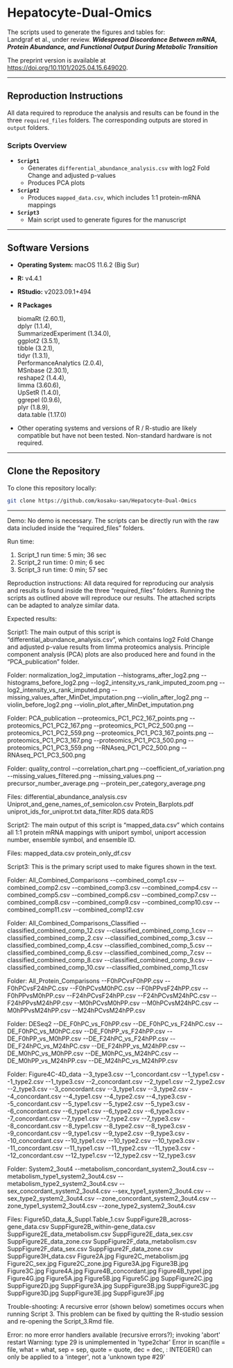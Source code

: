 # Hepatocyte-Dual-Omics

The scripts used to generate the figures and tables for:\
Landgraf et al., under review.
***Widespread Discordance Between mRNA, Protein Abundance, and Functional Output During Metabolic Transition***

The preprint version is available at https://doi.org/10.1101/2025.04.15.649020.

------------------------------------------------------------------------

## Reproduction Instructions

All data required to reproduce the analysis and results can be found in the three `required_files` folders. The corresponding outputs are stored in `output` folders.

### Scripts Overview

-   **`Script1`**
    -   Generates `differential_abundance_analysis.csv` with log2 Fold Change and adjusted p-values
    -   Produces PCA plots
-   **`Script2`**
    -   Produces `mapped_data.csv`, which includes 1:1 protein-mRNA mappings
-   **`Script3`**
    -   Main script used to generate figures for the manuscript
------------------------------------------------------------------------

## Software Versions

-   **Operating System:** macOS 11.6.2 (Big Sur)

-   **R:** v4.4.1

-   **RStudio:** v2023.09.1+494

-   **R Packages**

    biomaRt (2.60.1),\
    dplyr (1.1.4),\
    SummarizedExperiment (1.34.0),\
    ggplot2 (3.5.1),\
    tibble (3.2.1),\
    tidyr (1.3.1),\
    PerformanceAnalytics (2.0.4),\
    MSnbase (2.30.1),\
    reshape2 (1.4.4),\
    limma (3.60.6),\
    UpSetR (1.4.0),\
    ggrepel (0.9.6),\
    plyr (1.8.9),\
    data.table (1.17.0)

-   Other operating systems and versions of R / R-studio are likely compatible but have not been tested. Non-standard hardware is not required.

------------------------------------------------------------------------

## Clone the Repository

To clone this repository locally:

``` bash
git clone https://github.com/kosaku-san/Hepatocyte-Dual-Omics
```

------------------------------------------------------------------------

Demo:
No demo is necessary. The scripts can be directly run with the raw data included inside the “required_files” folders. 

Run time: 
1. Script_1 run time: 5 min; 36 sec 
2. Script_2 run time: 0 min; 6 sec
3. Script_3 run time: 0 min; 57 sec

Reproduction instructions: 
All data required for reproducing our analysis and results is found inside the three “required_files” folders. Running the scripts as outlined above will reproduce our results. The attached scripts can be adapted to analyze similar data. 



Expected results:

Script1:
The main output of this script is “differential_abundance_analysis.csv”, which contains log2 Fold Change and adjusted p-value results from limma proteomics analysis. Principle component analysis (PCA) plots are also produced here and found in the “PCA_publication” folder. 

Folder: normalization_log2_imputation
--histograms_after_log2.png
--histograms_before_log2.png
--log2_intensity_vs_rank_imputed_zoom.png
--log2_intensity_vs_rank_imputed.png
--missing_values_after_MinDet_imputation.png
--violin_after_log2.png
--violin_before_log2.png
--violin_plot_after_MinDet_imputation.png

Folder: PCA_publication
--proteomics_PC1_PC2_167_points.png
--proteomics_PC1_PC2_167.png
--proteomics_PC1_PC2_500.png
--proteomics_PC1_PC2_559.png
--proteomics_PC1_PC3_167_points.png
--proteomics_PC1_PC3_167.png
--proteomics_PC1_PC3_500.png
--proteomics_PC1_PC3_559.png
--RNAseq_PC1_PC2_500.png
--RNAseq_PC1_PC3_500.png

Folder: quality_control
--correlation_chart.png
--coefficient_of_variation.png
--missing_values_filtered.png
--missing_values.png
--precursor_number_average.png
--protein_per_category_average.png

Files:
differential_abundance_analysis.csv
Uniprot_and_gene_names_of_semicolon.csv
Protein_Barplots.pdf
uniprot_ids_for_uniprot.txt
data_filter.RDS
data.RDS



Script2:
The main output of this script is “mapped_data.csv” which contains all 1:1 protein mRNA mappings with uniport symbol, uniport accession number, ensemble symbol, and ensemble ID. 

Files:
mapped_data.csv
protein_only_df.csv


Script3:
This is the primary script used to make figures shown in the text.  

Folder: All_Combined_Comparisons
--combined_comp1.csv
--combined_comp2.csv
--combined_comp3.csv
--combined_comp4.csv
--combined_comp5.csv
--combined_comp6.csv
--combined_comp7.csv
--combined_comp8.csv
--combined_comp9.csv
--combined_comp10.csv
--combined_comp11.csv
--combined_comp12.csv
 
Folder: All_Combined_Comparisons_Classified
--classified_combined_comp_12.csv
--classified_combined_comp_1.csv
--classified_combined_comp_2.csv
--classified_combined_comp_3.csv
--classified_combined_comp_4.csv
--classified_combined_comp_5.csv
--classified_combined_comp_6.csv
--classified_combined_comp_7.csv
--classified_combined_comp_8.csv
--classified_combined_comp_9.csv
--classified_combined_comp_10.csv
--classified_combined_comp_11.csv

Folder: All_Protein_Comparisons
--F0hPCvsF0hPP.csv
--F0hPCvsF24hPC.csv
--F0hPCvsM0hPC.csv
--F0hPPvsF24hPP.csv
--F0hPPvsM0hPP.csv
--F24hPCvsF24hPP.csv
--F24hPCvsM24hPC.csv
--F24hPPvsM24hPP.csv
--M0hPCvsM0hPP.csv
--M0hPCvsM24hPC.csv
--M0hPPvsM24hPP.csv
--M24hPCvsM24hPP.csv

Folder: DESeq2
--DE_F0hPC_vs_F0hPP.csv
--DE_F0hPC_vs_F24hPC.csv
--DE_F0hPC_vs_M0hPC.csv
--DE_F0hPP_vs_F24hPP.csv
--DE_F0hPP_vs_M0hPP.csv
--DE_F24hPC_vs_F24hPP.csv
--DE_F24hPC_vs_M24hPC.csv
--DE_F24hPP_vs_M24hPP.csv
--DE_M0hPC_vs_M0hPP.csv
--DE_M0hPC_vs_M24hPC.csv
--DE_M0hPP_vs_M24hPP.csv
--DE_M24hPC_vs_M24hPP.csv

Folder: Figure4C-4D_data
--3_type3.csv
--1_concordant.csv
--1_type1.csv
--1_type2.csv
--1_type3.csv
--2_concordant.csv
--2_type1.csv
--2_type2.csv
--2_type3.csv
--3_concordant.csv
--3_type1.csv
--3_type2.csv
--4_concordant.csv
--4_type1.csv
--4_type2.csv
--4_type3.csv
--5_concordant.csv
--5_type1.csv
--5_type2.csv
--5_type3.csv
--6_concordant.csv
--6_type1.csv
--6_type2.csv
--6_type3.csv
--7_concordant.csv
--7_type1.csv
--7_type2.csv
--7_type3.csv
--8_concordant.csv
--8_type1.csv
--8_type2.csv
--8_type3.csv
--9_concordant.csv
--9_type1.csv
--9_type2.csv
--9_type3.csv
--10_concordant.csv
--10_type1.csv
--10_type2.csv
--10_type3.csv
--11_concordant.csv
--11_type1.csv
--11_type2.csv
--11_type3.csv
--12_concordant.csv
--12_type1.csv
--12_type2.csv
--12_type3.csv

Folder: System2_3out4
--metabolism_concordant_system2_3out4.csv
--metabolism_type1_system2_3out4.csv
--metabolism_type2_system2_3out4.csv
--sex_concordant_system2_3out4.csv
--sex_type1_system2_3out4.csv
--sex_type2_system2_3out4.csv
--zone_concordant_system2_3out4.csv
--zone_type1_system2_3out4.csv
--zone_type2_system2_3out4.csv

Files:
Figure5D_data_&_Suppl.Table_1.csv
SuppFigure2B_across-gene_data.csv
SuppFigure2B_within-gene_data.csv
SuppFigure2E_data_metabolism.csv
SuppFigure2E_data_sex.csv
SuppFigure2E_data_zone.csv
SuppFigure2F_data_metabolism.csv
SuppFigure2F_data_sex.csv
SuppFigure2F_data_zone.csv
SuppFigure3H_data.csv
Figure2A.jpg
Figure2C_metabolism.jpg
Figure2C_sex.jpg
Figure2C_zone.jpg
Figure3A.jpg
Figure3B.jpg
Figure3C.jpg
Figure4A.jpg
Figure4B_concordant.jpg
Figure4B_typeI.jpg
Figure4G.jpg
Figure5A.jpg
Figure5B.jpg
Figure5C.jpg
SuppFigure2C.jpg
SuppFigure2D.jpg
SuppFigure3A.jpg
SuppFigure3B.jpg
SuppFigure3C.jpg
SuppFigure3D.jpg
SuppFigure3E.jpg
SuppFigure3F.jpg



Trouble-shooting:
A recursive error (shown below) sometimes occurs when running Script 3. This problem can be fixed by quitting the R-studio session and re-opening the Script_3.Rmd file. 

Error: no more error handlers available (recursive errors?); invoking 'abort' restart
Warning: type 29 is unimplemented in 'type2char'
Error in scan(file = file, what = what, sep = sep, quote = quote, dec = dec,  : 
  INTEGER() can only be applied to a 'integer', not a 'unknown type #29'


